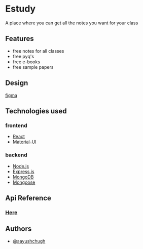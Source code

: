 # Estudy

A place where you can get all the notes you want for your class

## Features

-   free notes for all classes
-   free pyq's
-   free e-books
-   free sample papers

## Design

[figma](https://www.figma.com/file/Zh1m43o6bhXyb5JNuIRNxb/Estudy?node-id=0%3A1)

## Technologies used

### frontend

-   [React](https://reactjs.org/)
-   [Material-UI](https://material-ui.com/)

### backend

-   [Node.js](https://nodejs.org/)
-   [Express.js](https://expressjs.com/)
-   [MongoDB](https://www.mongodb.com/)
-   [Mongoose](https://mongoosejs.com/)

## Api Reference

### [Here](./API-REFERENCE.md)

## Authors

-   [@aayushchugh](https://github.com/aayushchugh/)
